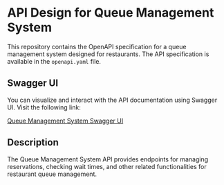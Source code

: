 # API Design for Queue Management System

This repository contains the OpenAPI specification for a queue management system designed for restaurants. The API specification is available in the `openapi.yaml` file.

## Swagger UI

You can visualize and interact with the API documentation using Swagger UI. Visit the following link:

[Queue Management System Swagger UI](https://cmwang.net/queue-management-system/)

## Description

The Queue Management System API provides endpoints for managing reservations, checking wait times, and other related functionalities for restaurant queue management.

